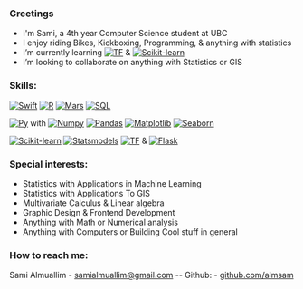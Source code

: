 ### Greetings

-  I'm Sami, a 4th year Computer Science student at UBC
-  I enjoy riding Bikes, Kickboxing, Programming, & anything with statistics
-  I’m currently learning [![TF][TF]][TFURL] & [![Scikit-learn][Scikit-learn]][Scikit-learn-url]
-  I’m looking to collaborate on anything with Statistics or GIS

### Skills:

[![Swift][Swift]][SwiftUrl]
[![R][R]][RUrl]
[![Mars][Mars]][MarsUrl]
[![SQL][SQL]][SQLUrl]

[![Py][Py]][PyUrl] with 
[![Numpy][Numpy]][Numpy-url]
[![Pandas][Pandas]][Pandas-url]
[![Matplotlib][Matplotlib]][Matplotlib-url]
[![Seaborn][Seaborn]][Seaborn-url]

[![Scikit-learn][Scikit-learn]][Scikit-learn-url]
[![Statsmodels][Statsmodels]][Statsmodels-url]
[![TF][TF]][TFURL]
&
[![Flask][Flask]][Flask-Url]


### Special interests:
-  Statistics with Applications in Machine Learning
-  Statistics with Applications To GIS
-  Multivariate Calculus & Linear algebra
-  Graphic Design & Frontend Development
-  Anything with Math or Numerical analysis
-  Anything with Computers or Building Cool stuff in general

### How to reach me:

Sami Almuallim - samialmuallim@gmail.com       -- Github: - [github.com/almsam](https://github.com/almsam)


<!--
**almsam/almsam** is a ✨ _special_ ✨ repository because its `README.md` (this file) appears on your GitHub profile.

Here are some ideas to get you started:

- 🔭 I’m currently working on ...
- 👯 I’m looking to collaborate on ...
- 🤔 I’m looking for help with ...
- 💬 Ask me about ...
- 📫 How to reach me: ...
- 😄 Pronouns: ...
- ⚡ Fun fact: ...
-->

[TF]: https://img.shields.io/badge/TensorFlow%20-%20%23FF6F00?logo=tensorflow&logoColor=%23FFFFFF&logoSize=auto
[TFURL]: https://www.tensorflow.org
[Scikit-learn]: https://img.shields.io/badge/SciKit%20Learn%20-%20%2344a9dd?logo=scikitlearn&logoColor=%23FFFFFF&logoSize=auto
[Scikit-learn-url]: https://scikit-learn.org/stable/

[Swift]: https://img.shields.io/badge/Swift%20-%20%23F05138?logo=swift&logoColor=%23FFFFFF&logoSize=auto
[SwiftUrl]: https://www.swift.org
[R]: https://img.shields.io/badge/%20Ross%20%26%20Robert%20%20-%20%23%23276DC3?logo=r&logoColor=%23FFFFFF&logoSize=auto
[RUrl]: https://www.r-project.org
[Mars]: https://img.shields.io/badge/MARS%20MIPS%20Simulator%20%20-%20%234a0010?logo=assemblyscript&logoColor=%23FFFFFF&logoSize=auto
[MarsUrl]: https://courses.missouristate.edu/kenvollmar/mars/
[SQL]: https://img.shields.io/badge/MySQL%20-%20%23f79838?logo=mysql&logoColor=%23FFFFFF&logoSize=auto
[SQLUrl]: https://www.mysql.com

[Py]: https://img.shields.io/badge/Python%20-%20%233e50b5?logo=python&logoColor=%23FFDE57&logoSize=auto
[PyUrl]: https://www.python.org

[Numpy]: https://img.shields.io/badge/NumPy-%20%23013243?logo=numpy&logoColor=%23FFFFFF&logoSize=auto
[Numpy-url]: https://numpy.org/
[Matplotlib]: https://img.shields.io/badge/MatPlotLib-%20%2345ca9a?logo=python&logoColor=%23FFFFFF&logoSize=auto
[Matplotlib-url]: https://matplotlib.org/
[Seaborn]: https://img.shields.io/badge/SeaBorn-%20%2365baea?logo=python&logoColor=%23FFFFFF&logoSize=auto
[Seaborn-url]: https://seaborn.pydata.org/
[Pandas]: https://img.shields.io/badge/Pandas%20-%20%23150458?logo=pandas&logoColor=%23FFFFFF&logoSize=auto
[Pandas-url]: https://pandas.pydata.org/
[Statsmodels]: https://img.shields.io/badge/StatsModels%20-%20%231e3095?logo=python&logoColor=%23FFFFFF&logoSize=auto
[Statsmodels-url]: https://www.statsmodels.org/stable/index.html
[Flask]: https://img.shields.io/badge/Flask%20-%20%23000000?logo=flask&logoColor=%23FFFFFF&logoSize=auto
[Flask-Url]: https://flask.palletsprojects.com/en/3.0.x/
